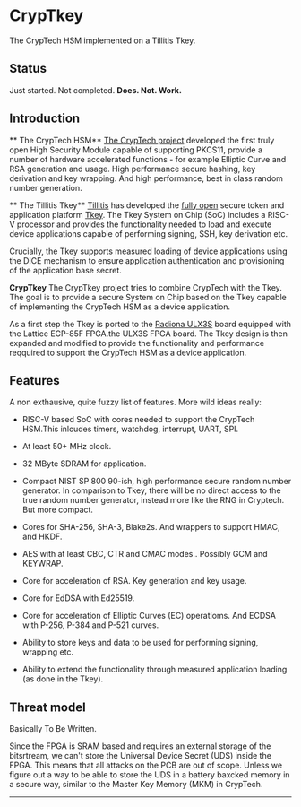 # CrypTkey
The CrypTech HSM implemented on a Tillitis Tkey.


## Status
Just started. Not completed. **Does. Not. Work.**


## Introduction
** The CrypTech HSM**
[The CrypTech project](https://cryptech.is/) developed the first truly
open High Security Module capable of supporting PKCS11, provide a
number of hardware accelerated functions - for example Elliptic Curve
and RSA generation and usage. High performance secure hashing, key
derivation and key wrapping. And high performance, best in class
random number generation.

** The Tillitis Tkey**
[Tillitis](https://tillitis.se/) has developed the [fully open]()
secure token and application platform
[Tkey](https://tillitis.se/products/tkey/). The Tkey System on Chip
(SoC) includes a RISC-V processor and provides the functionality
needed to load and execute device applications capable of performing
signing, SSH, key derivation etc.

Crucially, the Tkey supports measured loading of device applications
using the DICE mechanism to ensure application authentication and
provisioning of the application base secret.

**CrypTkey**
The CrypTkey project tries to combine CrypTech with the Tkey. The goal
is to provide a secure System on Chip based on the Tkey capable of
implementing the CrypTech HSM as a device application.

As a first step the Tkey is ported to the [Radiona
ULX3S](https://radiona.org/ulx3s/) board equipped with the Lattice
ECP-85F FPGA.the ULX3S FPGA board. The Tkey design is then expanded
and modified to provide the functionality and performance reqquired to
support the CrypTech HSM as a device application.


## Features
A non exthausive, quite fuzzy list of features. More wild ideas really:

- RISC-V based SoC with cores needed to support the CrypTech HSM.This
  inlcudes timers, watchdog, interrupt, UART, SPI.

- At least 50+ MHz clock.

- 32 MByte SDRAM for application.

- Compact NIST SP 800 90-ish, high performance secure random number
  generator. In comparison to Tkey, there will be no direct access to
  the true random number generator, instead more like the RNG in
  Cryptech. But more compact.

- Cores for SHA-256, SHA-3, Blake2s. And wrappers to support HMAC,
  and HKDF.

- AES with at least CBC, CTR and CMAC modes.. Possibly GCM and
  KEYWRAP.

- Core for acceleration of RSA. Key generation and key usage.

- Core for EdDSA with Ed25519.

- Core for acceleration of Elliptic Curves (EC) operatioms. And ECDSA
  with P-256, P-384 and P-521 curves.

- Ability to store keys and data to be used for performing signing,
  wrapping etc.

- Ability to extend the functionality through measured application
  loading (as done in the Tkey).


## Threat model
Basically To Be Written.

Since the FPGA is SRAM based and requires an external storage of the
bitsrtream, we can't store the Universal Device Secret (UDS) inside
the FPGA. This means that all attacks on the PCB are out of
scope. Unless we figure out a way to be able to store the UDS in a
battery baxcked memory in a secure way, similar to the Master Key
Memory (MKM) in CrypTech.

---
